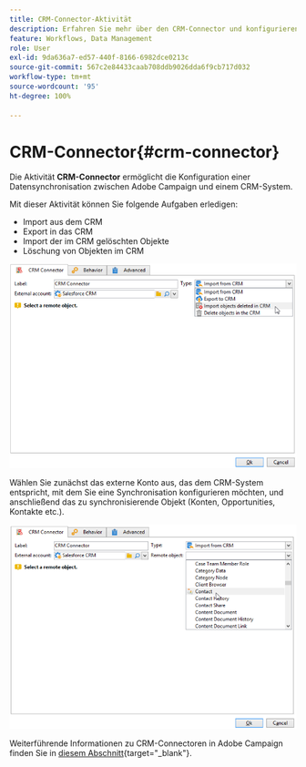 ```yaml
---
title: CRM-Connector-Aktivität
description: Erfahren Sie mehr über den CRM-Connector und konfigurieren Sie die Datensynchronisation.
feature: Workflows, Data Management
role: User
exl-id: 9da636a7-ed57-440f-8166-6982dce0213c
source-git-commit: 567c2e84433caab708ddb9026dda6f9cb717d032
workflow-type: tm+mt
source-wordcount: '95'
ht-degree: 100%

---
```


# CRM-Connector{#crm-connector}

Die Aktivität **CRM-Connector** ermöglicht die Konfiguration einer Datensynchronisation zwischen Adobe Campaign und einem CRM-System.

Mit dieser Aktivität können Sie folgende Aufgaben erledigen:

* Import aus dem CRM
* Export in das CRM
* Import der im CRM gelöschten Objekte
* Löschung von Objekten im CRM

![](assets/crm_task_select_op.png)

Wählen Sie zunächst das externe Konto aus, das dem CRM-System entspricht, mit dem Sie eine Synchronisation konfigurieren möchten, und anschließend das zu synchronisierende Objekt (Konten, Opportunities, Kontakte etc.).

![](assets/crm_task_select_obj.png)

Weiterführende Informationen zu CRM-Connectoren in Adobe Campaign finden Sie in [diesem Abschnitt](https://experienceleague.adobe.com/docs/campaign/campaign-v8/connect/ac-crm/crm.html?lang=de){target="_blank"}.
